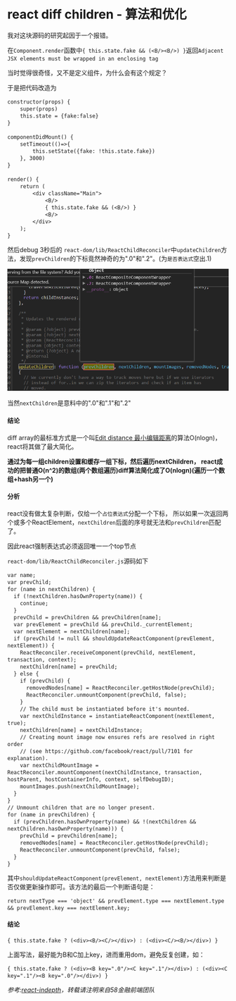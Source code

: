 # react diff children - 算法和优化

我对这块源码的研究起因于一个报错。

在`Component.render`函数中`{ this.state.fake && (<B/><B/>) }`返回`Adjacent JSX elements must be wrapped in an enclosing tag `

当时觉得很奇怪，又不是定义组件，为什么会有这个规定？



于是把代码改造为

    constructor(props) {
        super(props)
        this.state = {fake:false}
    }
    
    componentDidMount() {
        setTimeout(()=>{
            this.setState({fake: !this.state.fake})
        }, 3000)
    }
    
    render() {
        return (
            <div className="Main">
                <B/>
                { this.state.fake && (<B/>) }
                <B/>
            </div>
        );
    }
    


然后debug 3秒后的 `react-dom/lib/ReactChildReconciler`中`updateChildren`方法，发现`prevChildren`的下标竟然神奇的为".0"和".2"。(为`是否表达式`空出.1)

![](https://raw.githubusercontent.com/jiajianrong/MarkdownPhotos/master/react-learn/ReactChildReconciler.updateChildren.png)

当然`nextChildren`是意料中的".0"和".1"和".2"


#### 结论

diff array的最标准方式是一个叫[Edit distance 最小编辑距离](http://www.dreamxu.com/books/dsa/dp/edit-distance.html)的算法O(nlogn)，react将其做了最大简化。

**通过为每一组children设置和缓存一组下标，然后遍历nextChildren，
react成功的把普通O(n^2)的数组(两个数组遍历)diff算法简化成了O(nlogn)(遍历一个数组+hash另一个)**


#### 分析

react没有做太复杂判断，仅给一个`占位表达式`分配一个下标，
所以如果一次返回两个或多个ReactElement，`nextChildren`后面的序号就无法和`prevChildren`匹配了。

因此react强制表达式必须返回唯一一个top节点


`react-dom/lib/ReactChildReconciler.js`源码如下


    var name;
    var prevChild;
    for (name in nextChildren) {
      if (!nextChildren.hasOwnProperty(name)) {
        continue;
      }
      prevChild = prevChildren && prevChildren[name];
      var prevElement = prevChild && prevChild._currentElement;
      var nextElement = nextChildren[name];
      if (prevChild != null && shouldUpdateReactComponent(prevElement, nextElement)) {
        ReactReconciler.receiveComponent(prevChild, nextElement, transaction, context);
        nextChildren[name] = prevChild;
      } else {
        if (prevChild) {
          removedNodes[name] = ReactReconciler.getHostNode(prevChild);
          ReactReconciler.unmountComponent(prevChild, false);
        }
        // The child must be instantiated before it's mounted.
        var nextChildInstance = instantiateReactComponent(nextElement, true);
        nextChildren[name] = nextChildInstance;
        // Creating mount image now ensures refs are resolved in right order
        // (see https://github.com/facebook/react/pull/7101 for explanation).
        var nextChildMountImage = ReactReconciler.mountComponent(nextChildInstance, transaction, hostParent, hostContainerInfo, context, selfDebugID);
        mountImages.push(nextChildMountImage);
      }
    }
    // Unmount children that are no longer present.
    for (name in prevChildren) {
      if (prevChildren.hasOwnProperty(name) && !(nextChildren && nextChildren.hasOwnProperty(name))) {
        prevChild = prevChildren[name];
        removedNodes[name] = ReactReconciler.getHostNode(prevChild);
        ReactReconciler.unmountComponent(prevChild, false);
      }
    }



其中`shouldUpdateReactComponent(prevElement, nextElement)`方法用来判断是否仅做更新操作即可。该方法的最后一个判断语句是：

	return nextType === 'object' && prevElement.type === nextElement.type && prevElement.key === nextElement.key;


#### 结论


	{ this.state.fake ? (<div><B/><C/></div>) : (<div><C/><B/></div>) }

上面写法，最好能为B和C加上key，进而重用dom，避免反复创建，如：

	{ this.state.fake ? (<div><B key=".0"/><C key=".1"/></div>) : (<div><C key=".1"/><B key=".0"/></div>) }



*参考:[react-indepth](https://developmentarc.gitbooks.io/react-indepth/content/patterns/rendering_different_content.html)，转载请注明来自58金融前端团队*